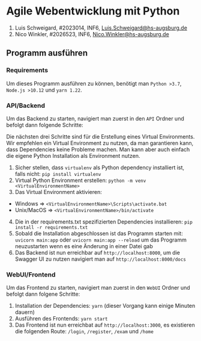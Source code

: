 # Agile Webentwicklung mit Python

<!-- Nr   Name       MatrNr  Studiengang+Sem,   E-mail -->

1. Luis Schweigard, #2023014, INF6, <Luis.Schweigard@hs-augsburg.de>
2. Nico Winkler, #2026523, INF6, <Nico.Winkler@hs-augsburg.de>

## Programm ausführen

### Requirements
Um dieses Programm ausführen zu können, benötigt man `Python >3.7`, `Node.js >10.12` und `yarn 1.22`.

### API/Backend
Um das Backend zu starten, navigiert man zuerst in den `API` Ordner und befolgt dann folgende Schritte:

Die nächsten drei Schritte sind für die Erstellung eines Virtual Environments. Wir empfehlen ein Virtual Environment zu nutzen, da man garantieren kann, dass Dependencies keine Probleme machen. Man kann aber auch einfach die eigene Python Installation als Environment nutzen.
1. Sicher stellen, dass `virtualenv` als Python dependency installiert ist, falls nicht: `pip install virtualenv`
2. Virtual Python Environment erstellen: `python -m venv <VirtualEnvironmentName>`
3. Das Virtual Environment aktivieren: 
- Windows => `<VirtualEnvironmentName>\Scripts\activate.bat`  
- Unix/MacOS => `<VirtualEnvironmentName>/bin/activate`
4. Die in der requirements.txt spezifizierten Dependencies installieren: `pip install -r requirements.txt`
5. Sobald die Installation abgeschlossen ist das Programm starten mit: `uvicorn main:app` oder `uvicorn main:app --reload` um das Programm neuzustarten wenn es eine Änderung in einer Datei gab
6. Das Backend ist nun erreichbar auf `http://localhost:8000`, um die Swagger UI zu nutzen navigiert man auf `http://localhost:8000/docs`

### WebUI/Frontend
Um das Frontend zu starten, navigiert man zuerst in den `WebUI` Ordner und befolgt dann folgene Schritte:
1. Installation der Dependencies: `yarn` (dieser Vorgang kann einige Minuten dauern)
2. Ausführen des Frontends: `yarn start`
3. Das Frontend ist nun erreichbat auf `http://localhost:3000`, es existieren die folgenden Route: `/login`, `/register`, `/exam` und `/home`